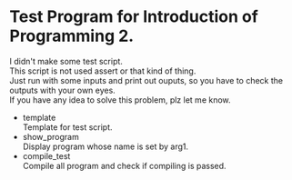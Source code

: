 # Test Program for Introduction of Programming 2.

I didn't make some test script. \
This script is not used assert or that kind of thing. \
Just run with some inputs and print out ouputs, so you have to check the outputs with your own eyes. \
If you have any idea to solve this problem, plz let me know.

* template \
  Template for test script.
* show_program \
  Display program whose name is set by arg1.
* compile_test \
  Compile all program and check if compiling is passed.


